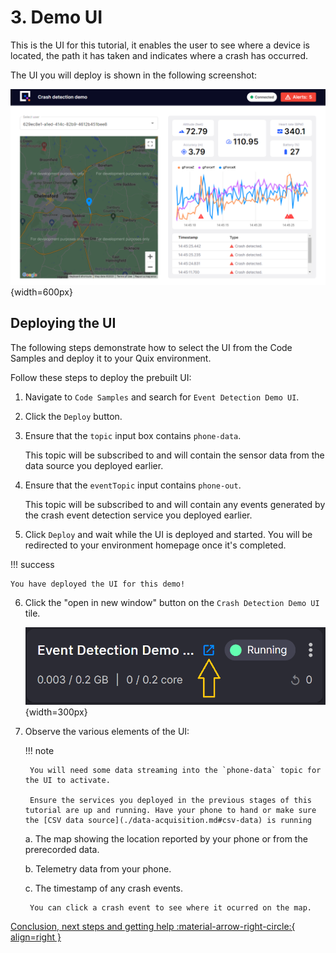 # 3. Demo UI

This is the UI for this tutorial, it enables the user to see where a device is located, the path it has taken and indicates where a crash has occurred.

The UI you will deploy is shown in the following screenshot:

![Event detection UI](./images/ui.png){width=600px}

## Deploying the UI

The following steps demonstrate how to select the UI from the Code Samples and deploy it to your Quix environment.

Follow these steps to deploy the prebuilt UI:

1. Navigate to `Code Samples` and search for `Event Detection Demo UI`.

2. Click the `Deploy` button.

3. Ensure that the `topic` input box contains `phone-data`.

	This topic will be subscribed to and will contain the sensor data from the data source you deployed earlier.

4. Ensure that the `eventTopic` input contains `phone-out`.

	This topic will be subscribed to and will contain any events generated by the crash event detection service you deployed earlier.

5. Click `Deploy` and wait while the UI is deployed and started.
	You will be redirected to your environment homepage once it's completed.

!!! success

	You have deployed the UI for this demo!

6. Click the "open in new window" button on the `Crash Detection Demo UI` tile.

	![Crash detection UI tile](./images/crash-detection-ui-tile.png){width=300px}

7. Observe the various elements of the UI:

	!!! note 

		You will need some data streaming into the `phone-data` topic for the UI to activate. 
		
		Ensure the services you deployed in the previous stages of this tutorial are up and running. Have your phone to hand or make sure the [CSV data source](./data-acquisition.md#csv-data) is running

	a. The map showing the location reported by your phone or from the prerecorded data.

	b. Telemetry data from your phone.

	c. The timestamp of any crash events.

		You can click a crash event to see where it ocurred on the map.

[Conclusion, next steps and getting help :material-arrow-right-circle:{ align=right }](conclusion.md)
